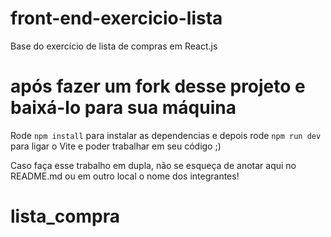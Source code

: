 # front-end-exercicio-lista
Base do exercício de lista de compras em React.js

# após fazer um fork desse projeto e baixá-lo para sua máquina

Rode `npm install` para instalar as dependencias e depois rode `npm run dev` para ligar o Vite e poder trabalhar em seu código ;)

Caso faça esse trabalho em dupla, não se esqueça de anotar aqui no README.md ou em outro local o nome dos integrantes!
# lista_compra
